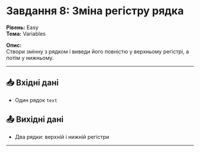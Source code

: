 # Завдання 8: Зміна регістру рядка

**Рівень:** Easy  
**Тема:** Variables  

**Опис:**  
Створи змінну з рядком і виведи його повністю у верхньому регістрі, а потім у нижньому.

---

## 📥 Вхідні дані
- Один рядок `text`

## 📤 Вихідні дані
- Два рядки: верхній і нижній регістри

---
